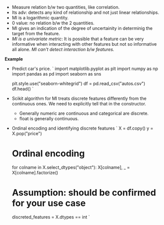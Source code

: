 * Measure relation b/w two quantities, like correlation.
* Its adv: detects any kind of relationship and not just linear relationships.
* MI is a logarithmic quantity.
* 0 value: no relation b/w the 2 quantities.
* MI gives an indication of the degree of uncertainity in determinig the target from the feature.
* *MI is a univariate metric*: It is possible that a feature can be very informative when interacting with other features but not so informative all alone. *MI can't detect interaction b/w features.*

**Example**
* Predict car's price.
`
    import matplotlib.pyplot as plt
    import numpy as np
    import pandas as pd
    import seaborn as sns

    plt.style.use("seaborn-whitegrid")
    df = pd.read_csv("autos.csv")
    df.head()
`

* Scikit algorithm for MI treats discrete features differently from the continuous ones. We need to explicitly tell that in the constructor.
    * Generally numeric are continuous and categorical are discrete.
    * float is generally continuous.
* Ordinal encoding and identifying discrete features
`
    X = df.copy()
    y = X.pop("price")

    # Ordinal encoding
    for colname in X.select_dtypes("object"):
        X[colname], _ = X[colname].factorize()

    # Assumption: should be confirmed for your use case
    discreted_features = X.dtypes == int
`